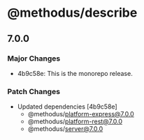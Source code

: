 # @methodus/describe

## 7.0.0
### Major Changes

- 4b9c58e: This is the monorepo release.

### Patch Changes

- Updated dependencies [4b9c58e]
  - @methodus/platform-express@7.0.0
  - @methodus/platform-rest@7.0.0
  - @methodus/server@7.0.0
